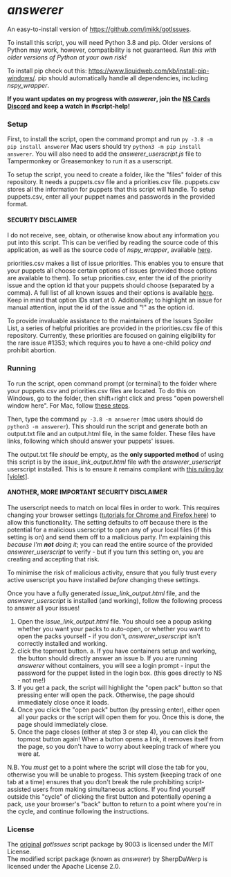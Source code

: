# *answerer*
An easy-to-install version of https://github.com/jmikk/gotIssues.

To install this script, you will need Python 3.8 and pip. Older versions of Python may work, however, compatibility is not guaranteed. *Run this with older versions of Python at your own risk!*

To install pip check out this: https://www.liquidweb.com/kb/install-pip-windows/.
pip should automatically handle all dependencies, including *nspy_wrapper*.

**If you want updates on my progress with *answerer*, join the [NS Cards Discord](https://discord.gg/yn5a4p9) and keep a watch in #script-help!**

### Setup
First, to install the script, open the command prompt and run ```py -3.8 -m pip install answerer``` Mac users should try ```python3 -m pip install answerer```. You will also need to add the *answerer_userscript.js* file to Tampermonkey or Greasemonkey to run it as a userscript.

To setup the script, you need to create a folder, like the "files" folder of this repository. It needs a puppets.csv file and a priorities.csv file.
puppets.csv stores all the information for puppets that this script will handle. To setup puppets.csv, enter all your puppet names and passwords in the provided format.

#### SECURITY DISCLAIMER ####
I do not receive, see, obtain, or otherwise know about any information you put into this script. This can be verified by reading the source code of this application, as well as the source code of *nspy_wrapper*, available [here](https://github.com/abrow425/nspy_wrapper).

priorities.csv makes a list of issue priorities. This enables you to ensure that your puppets all choose certain options of issues (provided those options are available to them). To setup priorities.csv, enter the id of the priority issue and the option id that your puppets should choose (separated by a comma). A full list of all known issues and their options is available [here](https://forum.nationstates.net/viewtopic.php?f=13&t=88). Keep in mind that option IDs start at 0. Additionally; to highlight an issue for manual attention, input the id of the issue and "!" as the option id.

To provide invaluable assistance to the maintainers of the Issues Spoiler List, a series of helpful priorities are provided in the priorities.csv file of this repository. Currently, these priorities are focused on gaining eligibility for the rare issue #1353; which requires you to have a one-child policy *and* prohibit abortion.

### Running
To run the script, open command prompt (or terminal) to the folder where your puppets.csv and priorities.csv files are located. To do this on Windows, go to the folder, then shift+right click and press "open powershell window here". For Mac, follow [these steps](https://stackoverflow.com/questions/420456/open-terminal-here-in-mac-os-finder/7054045#7054045).

Then, type the command ```py -3.8 -m answerer``` (mac users should do ```python3 -m answerer```). This should run the script and generate both an output.txt file and an output.html file, in the same folder. These files have links, following which should answer your puppets' issues. 

The output.txt file *should* be empty, as the **only supported method** of using this script is by the *issue_link_output.html* file *with* the *answerer_userscript* userscript installed. This is to ensure it remains compliant with [this ruling by [violet]](https://forum.nationstates.net/viewtopic.php?p=37664553#p37664553).

#### ANOTHER, MORE IMPORTANT SECURITY DISCLAIMER ####
The userscript needs to match on local files in order to work. This requires changing your browser settings ([tutorials for Chrome and Firefox here](https://stackoverflow.com/questions/9931115/run-greasemonkey-on-html-files-located-on-the-local-filesystem)) to allow this functionality. The setting defaults to off because there is the potential for a malicious userscript to open any of your local files (if this setting is on) and send them off to a malicious party. I'm explaining this *because I'm **not** doing it*; you can read the entire source of the provided *answerer_userscript* to verify - but if you turn this setting on, you are creating and accepting that risk.

To minimise the risk of malicious activity, ensure that you fully trust every active userscript you have installed *before* changing these settings.

Once you have a fully generated *issue_link_output.html* file, and the *answerer_userscript* is installed (and working), follow the following process to answer all your issues!

1. Open the *issue_link_output.html* file. You should see a popup asking whether you want your packs to auto-open, or whether you want to open the packs yourself - if you don't, *answerer_userscript* isn't correctly installed and working.
2. click the topmost button.
  a. If you have containers setup and working, the button should directly answer an issue
  b. If you are running *answerer* without containers, you will see a login prompt - input the password for the puppet listed in the login box. (this goes directly to NS - not me!)
3. If you get a pack, the script will highlight the "open pack" button so that pressing enter will open the pack. Otherwise, the page should immediately close once it loads.
4. Once you click the "open pack" button (by pressing enter), either open all your packs or the script will open them for you. Once this is done, the page should immediately close.
5. Once the page closes (either at step 3 or step 4), you can click the topmost button again! When a button opens a link, it removes itself from the page, so you don't have to worry about keeping track of where you were at.

N.B. You *must* get to a point where the script will close the tab for you, otherwise you will be unable to progess. This system (keeping track of one tab at a time) ensures that you don't break the rule prohibiting script-assisted users from making simultaneous actions. If you find yourself outside this "cycle" of clicking the first button and potentially opening a pack, use your browser's "back" button to return to a point where you're in the cycle, and continue following the instructions.

### License
The [original](https://github.com/jmikk/gotIssues) *gotIssues* script package by 9003 is licensed under the MIT License.<br>
The modified script package (known as *answerer*) by SherpDaWerp is licensed under the Apache License 2.0.
